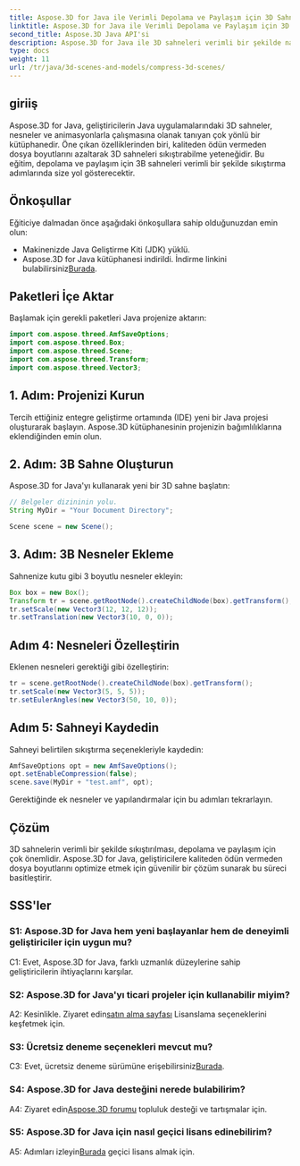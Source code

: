 ```yaml
---
title: Aspose.3D for Java ile Verimli Depolama ve Paylaşım için 3D Sahneleri Sıkıştırın
linktitle: Aspose.3D for Java ile Verimli Depolama ve Paylaşım için 3D Sahneleri Sıkıştırın
second_title: Aspose.3D Java API'si
description: Aspose.3D for Java ile 3D sahneleri verimli bir şekilde nasıl sıkıştıracağınızı öğrenin. Optimum depolama ve paylaşım için adım adım kılavuzumuzu izleyin.
type: docs
weight: 11
url: /tr/java/3d-scenes-and-models/compress-3d-scenes/
---
```

## giriiş

Aspose.3D for Java, geliştiricilerin Java uygulamalarındaki 3D sahneler, nesneler ve animasyonlarla çalışmasına olanak tanıyan çok yönlü bir kütüphanedir. Öne çıkan özelliklerinden biri, kaliteden ödün vermeden dosya boyutlarını azaltarak 3D sahneleri sıkıştırabilme yeteneğidir. Bu eğitim, depolama ve paylaşım için 3B sahneleri verimli bir şekilde sıkıştırma adımlarında size yol gösterecektir.

## Önkoşullar

Eğiticiye dalmadan önce aşağıdaki önkoşullara sahip olduğunuzdan emin olun:

- Makinenizde Java Geliştirme Kiti (JDK) yüklü.
- Aspose.3D for Java kütüphanesi indirildi. İndirme linkini bulabilirsiniz[Burada](https://releases.aspose.com/3d/java/).

## Paketleri İçe Aktar

Başlamak için gerekli paketleri Java projenize aktarın:

```java
import com.aspose.threed.AmfSaveOptions;
import com.aspose.threed.Box;
import com.aspose.threed.Scene;
import com.aspose.threed.Transform;
import com.aspose.threed.Vector3;
```

## 1. Adım: Projenizi Kurun

Tercih ettiğiniz entegre geliştirme ortamında (IDE) yeni bir Java projesi oluşturarak başlayın. Aspose.3D kütüphanesinin projenizin bağımlılıklarına eklendiğinden emin olun.

## 2. Adım: 3B Sahne Oluşturun

Aspose.3D for Java'yı kullanarak yeni bir 3D sahne başlatın:

```java
// Belgeler dizininin yolu.
String MyDir = "Your Document Directory";

Scene scene = new Scene();
```

## 3. Adım: 3B Nesneler Ekleme

Sahnenize kutu gibi 3 boyutlu nesneler ekleyin:

```java
Box box = new Box();
Transform tr = scene.getRootNode().createChildNode(box).getTransform();
tr.setScale(new Vector3(12, 12, 12));
tr.setTranslation(new Vector3(10, 0, 0));
```

## Adım 4: Nesneleri Özelleştirin

Eklenen nesneleri gerektiği gibi özelleştirin:

```java
tr = scene.getRootNode().createChildNode(box).getTransform();
tr.setScale(new Vector3(5, 5, 5));
tr.setEulerAngles(new Vector3(50, 10, 0));
```

## Adım 5: Sahneyi Kaydedin

Sahneyi belirtilen sıkıştırma seçenekleriyle kaydedin:

```java
AmfSaveOptions opt = new AmfSaveOptions();
opt.setEnableCompression(false);
scene.save(MyDir + "test.amf", opt);
```

Gerektiğinde ek nesneler ve yapılandırmalar için bu adımları tekrarlayın.

## Çözüm

3D sahnelerin verimli bir şekilde sıkıştırılması, depolama ve paylaşım için çok önemlidir. Aspose.3D for Java, geliştiricilere kaliteden ödün vermeden dosya boyutlarını optimize etmek için güvenilir bir çözüm sunarak bu süreci basitleştirir.

## SSS'ler

### S1: Aspose.3D for Java hem yeni başlayanlar hem de deneyimli geliştiriciler için uygun mu?

C1: Evet, Aspose.3D for Java, farklı uzmanlık düzeylerine sahip geliştiricilerin ihtiyaçlarını karşılar.

### S2: Aspose.3D for Java'yı ticari projeler için kullanabilir miyim?

 A2: Kesinlikle. Ziyaret edin[satın alma sayfası](https://purchase.aspose.com/buy) Lisanslama seçeneklerini keşfetmek için.

### S3: Ücretsiz deneme seçenekleri mevcut mu?

 C3: Evet, ücretsiz deneme sürümüne erişebilirsiniz[Burada](https://releases.aspose.com/).

### S4: Aspose.3D for Java desteğini nerede bulabilirim?

 A4: Ziyaret edin[Aspose.3D forumu](https://forum.aspose.com/c/3d/18) topluluk desteği ve tartışmalar için.

### S5: Aspose.3D for Java için nasıl geçici lisans edinebilirim?

 A5: Adımları izleyin[Burada](https://purchase.aspose.com/temporary-license/) geçici lisans almak için.
